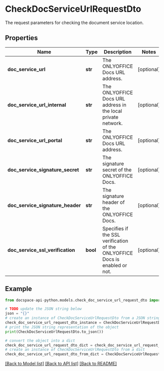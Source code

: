 # CheckDocServiceUrlRequestDto
The request parameters for checking the document service location.

## Properties

Name | Type | Description | Notes
------------ | ------------- | ------------- | -------------
**doc_service_url** | **str** | The ONLYOFFICE Docs URL address. | [optional] 
**doc_service_url_internal** | **str** | The ONLYOFFICE Docs URL address in the local private network. | [optional] 
**doc_service_url_portal** | **str** | The ONLYOFFICE Docs URL address. | [optional] 
**doc_service_signature_secret** | **str** | The signature secret of the ONLYOFFICE Docs. | [optional] 
**doc_service_signature_header** | **str** | The signature header of the ONLYOFFICE Docs. | [optional] 
**doc_service_ssl_verification** | **bool** | Specifies if the SSL verification of the ONLYOFFICE Docs is enabled or not. | [optional] 

## Example

```python
from docspace-api-python.models.check_doc_service_url_request_dto import CheckDocServiceUrlRequestDto

# TODO update the JSON string below
json = "{}"
# create an instance of CheckDocServiceUrlRequestDto from a JSON string
check_doc_service_url_request_dto_instance = CheckDocServiceUrlRequestDto.from_json(json)
# print the JSON string representation of the object
print(CheckDocServiceUrlRequestDto.to_json())

# convert the object into a dict
check_doc_service_url_request_dto_dict = check_doc_service_url_request_dto_instance.to_dict()
# create an instance of CheckDocServiceUrlRequestDto from a dict
check_doc_service_url_request_dto_from_dict = CheckDocServiceUrlRequestDto.from_dict(check_doc_service_url_request_dto_dict)
```
[[Back to Model list]](../README.md#documentation-for-models) [[Back to API list]](../README.md#documentation-for-api-endpoints) [[Back to README]](../README.md)


